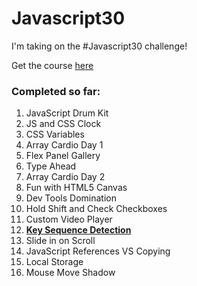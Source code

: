 # Javascript30 

I'm taking on the #Javascript30 challenge! 

Get the course [here](https://javascript30.com/)

### Completed so far: 
1. JavaScript Drum Kit 
2. JS and CSS Clock 
3. CSS Variables
4. Array Cardio Day 1
5. Flex Panel Gallery
6. Type Ahead
7. Array Cardio Day 2
8. Fun with HTML5 Canvas
9. Dev Tools Domination
10. Hold Shift and Check Checkboxes
11. Custom Video Player 
12. [**Key Sequence Detection**](https://github.com/megfh/magic)
13. Slide in on Scroll 
14. JavaScript References VS Copying 
15. Local Storage
16. Mouse Move Shadow